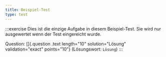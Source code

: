 ```yaml
---
title: Beispiel-Test
type: test
---
```


:::exercise
Dies ist die einzige Aufgabe in diesem Beispiel-Test. Sie wird nur ausgewertet
wenn der Test eingereicht wurde.

Question: []{.question .text length="10" solution="Lösung" validation="exact"
points="10"} (Lösungswort: `Lösung`)
:::
